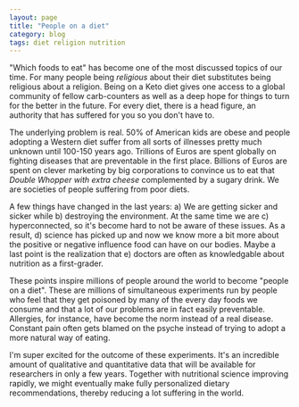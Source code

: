 ```yaml
---
layout: page
title: "People on a diet"
category: blog
tags: diet religion nutrition
---
```


"Which foods to eat" has become one of the most discussed topics of our time. For many people being *religious* about their diet substitutes being religious about a religion. Being on a Keto diet gives one access to a global community of fellow carb-counters as well as a deep hope for things to turn for the better in the future. For every diet, there is a head figure, an authority that has suffered for you so you don't have to.

The underlying problem is real. 50% of American kids are obese and people adopting a Western diet suffer from all sorts of illnesses pretty much unknown until 100-150 years ago. Trillions of Euros are spent globally on fighting diseases that are preventable in the first place. Billions of Euros are spent on clever marketing by big corporations to convince us to eat that *Double Whopper with extra cheese* complemented by a sugary drink. We are societies of people suffering from poor diets.

A few things have changed in the last years: a) We are getting sicker and sicker while b) destroying the environment. At the same time we are c) hyperconnected, so it's become hard to not be aware of these issues. As a result, d) science has picked up and now we know more a bit more about the positive or negative influence food can have on our bodies. Maybe a last point is the realization that e) doctors are often as knowledgable about nutrition as a first-grader.

These points inspire millions of people around the world to become "people on a diet". These are millions of simultaneous experiments run by people who feel that they get poisoned by many of the every day foods we consume and that a lot of our problems are in fact easily preventable. Allergies, for instance, have become the norm instead of a real disease. Constant pain often gets blamed on the psyche instead of trying to adopt a more natural way of eating.

I'm super excited for the outcome of these experiments. It's an incredible amount of qualitative and quantitative data that will be available for researchers in only a few years. Together  with nutritional science improving rapidly, we might eventually make fully personalized dietary recommendations, thereby reducing a lot suffering in the world.
